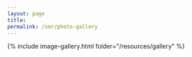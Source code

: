```yaml
---
layout: page
title:
permalink: /smr/photo-gallery
---
```


{% include image-gallery.html folder="/resources/gallery" %}
